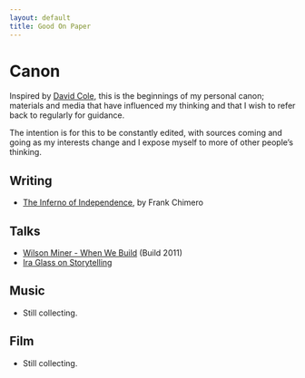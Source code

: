 ```yaml
---
layout: default
title: Good On Paper
---
```


# Canon

Inspired by [David Cole](http://davidcole.me/), this is the beginnings of my personal canon; materials and media that have influenced my thinking and that I wish to refer back to regularly for guidance.

The intention is for this to be constantly edited, with sources coming and going as my interests change and I expose myself to more of other people’s thinking.

## Writing

* [The Inferno of Independence](http://frankchimero.com/blog/the-inferno-of-independence/), by Frank Chimero

## Talks

* [Wilson Miner - When We Build](https://vimeo.com/34017777) (Build 2011)
* [Ira Glass on Storytelling](http://numerocinqmagazine.com/2011/05/13/what-nobody-tells-beginners-ira-glass-on-storytelling/)

## Music

* Still collecting.

## Film

* Still collecting.

